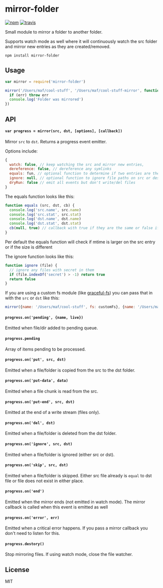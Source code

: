 # mirror-folder

[![npm][npm-image]][npm-url]
[![travis][travis-image]][travis-url]

Small module to mirror a folder to another folder.

Supports watch mode as well where it will continuously watch the src folder and mirror new entries as they are created/removed.

```
npm install mirror-folder
```

## Usage

``` js
var mirror = require('mirror-folder')

mirror('/Users/maf/cool-stuff', '/Users/maf/cool-stuff-mirror', function (err) {
  if (err) throw err
  console.log('Folder was mirrored')
})
```

## API

#### `var progress = mirror(src, dst, [options], [callback])`

Mirror `src` to `dst`. Returns a progress event emitter.

Options include:

``` js
{
  watch: false, // keep watching the src and mirror new entries,
  dereference: false, // dereference any symlinks
  equals: fun, // optional function to determine if two entries are the same, see below
  ignore: null, // optional function to ignore file paths on src or dest
  dryRun: false // emit all events but don't write/del files
}
```

The equals function looks like this:

``` js
function equals (src, dst, cb) {
  console.log('src.name', src.name)
  console.log('src.stat', src.stat)
  console.log('dst.name', dst.name)
  console.log('dst.stat', dst.stat)
  cb(null, true) // callback with true if they are the same or false if not
}
```

Per default the equals function will check if mtime is larger on the src entry or if the size is different

The ignore function looks like this:

``` js
function ignore (file) {
  // ignore any files with secret in them
  if (file.indexOf('secret') > -1) return true
  return false
}
```

If you are using a custom fs module (like [graceful-fs](https://github.com/isaacs/node-graceful-fs)) you can pass that in
with the `src` or `dst` like this:

``` js
mirror({name: '/Users/maf/cool-stuff', fs: customFs}, {name: '/Users/maf/cool-stuff-mirror', fs: anotherFs})
```

#### `progress.on('pending', {name, live})`

Emitted when file/dir added to pending queue.

#### `progress.pending`

Array of items pending to be processed.

#### `progress.on('put', src, dst)`

Emitted when a file/folder is copied from the src to the dst folder.

#### `progress.on('put-data', data)`

Emitted when a file chunk is read from the src.

#### `progress.on('put-end', src, dst)`

Emitted at the end of a write stream (files only).

#### `progress.on('del', dst)`

Emitted when a file/folder is deleted from the dst folder.

#### `progress.on('ignore', src, dst)`

Emitted when a file/folder is ignored (either src or dst).

#### `progress.on('skip', src, dst)`

Emitted when a file/folder is skipped. Either src file already is `equal` to dst file or file does not exist in either place.

#### `progress.on('end')`

Emitted when the mirror ends (not emitted in watch mode). The mirror callback is called when this event is emitted as well

#### `progress.on('error', err)`

Emitted when a critical error happens. If you pass a mirror callback you don't need to listen for this.

#### `progress.destory()`

Stop mirroring files. If using watch mode, close the file watcher.

## License

MIT

[npm-image]: https://img.shields.io/npm/v/mirror-folder.svg?style=flat-square
[npm-url]: https://www.npmjs.com/package/mirror-folder
[travis-image]: https://img.shields.io/travis/mafintosh/mirror-folder.svg?style=flat-square
[travis-url]: https://travis-ci.org/mafintosh/mirror-folder
